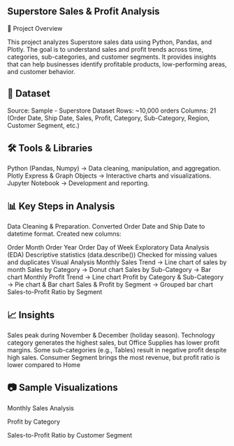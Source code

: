 ## Superstore Sales & Profit Analysis
📌 Project Overview

This project analyzes Superstore sales data using Python, Pandas, and Plotly.
The goal is to understand sales and profit trends across time, categories, sub-categories, and customer segments.
It provides insights that can help businesses identify profitable products, low-performing areas, and customer behavior.

## 📂 Dataset
Source: Sample - Superstore Dataset
Rows: ~10,000 orders
Columns: 21 (Order Date, Ship Date, Sales, Profit, Category, Sub-Category, Region, Customer Segment, etc.)


## 🛠️ Tools & Libraries
Python (Pandas, Numpy) → Data cleaning, manipulation, and aggregation.
Plotly Express & Graph Objects → Interactive charts and visualizations.
Jupyter Notebook → Development and reporting.


## 📊 Key Steps in Analysis

Data Cleaning & Preparation.
Converted Order Date and Ship Date to datetime format.
Created new columns:

Order Month
Order Year
Order Day of Week
Exploratory Data Analysis (EDA)
Descriptive statistics (data.describe())
Checked for missing values and duplicates
Visual Analysis
Monthly Sales Trend → Line chart of sales by month
Sales by Category → Donut chart
Sales by Sub-Category → Bar chart
Monthly Profit Trend → Line chart
Profit by Category & Sub-Category → Pie chart & Bar chart
Sales & Profit by Segment → Grouped bar chart
Sales-to-Profit Ratio by Segment

## 📈 Insights

Sales peak during November & December (holiday season).
Technology category generates the highest sales, but Office Supplies has lower profit margins.
Some sub-categories (e.g., Tables) result in negative profit despite high sales.
Consumer Segment brings the most revenue, but profit ratio is lower compared to Home




## 📷 Sample Visualizations

Monthly Sales Analysis

Profit by Category

Sales-to-Profit Ratio by Customer Segment
